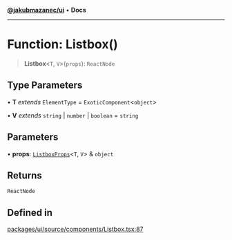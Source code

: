 [**@jakubmazanec/ui**](../README.md) • **Docs**

---

# Function: Listbox()

> **Listbox**\<`T`, `V`\>(`props`): `ReactNode`

## Type Parameters

• **T** _extends_ `ElementType` = `ExoticComponent`\<`object`\>

• **V** _extends_ `string` \| `number` \| `boolean` = `string`

## Parameters

• **props**: [`ListboxProps`](../type-aliases/ListboxProps.md)\<`T`, `V`\> & `object`

## Returns

`ReactNode`

## Defined in

[packages/ui/source/components/Listbox.tsx:87](https://github.com/jakubmazanec/tools/blob/053e1fea9cfce27a70a78b00a30cdd281cb0a72b/packages/ui/source/components/Listbox.tsx#L87)
